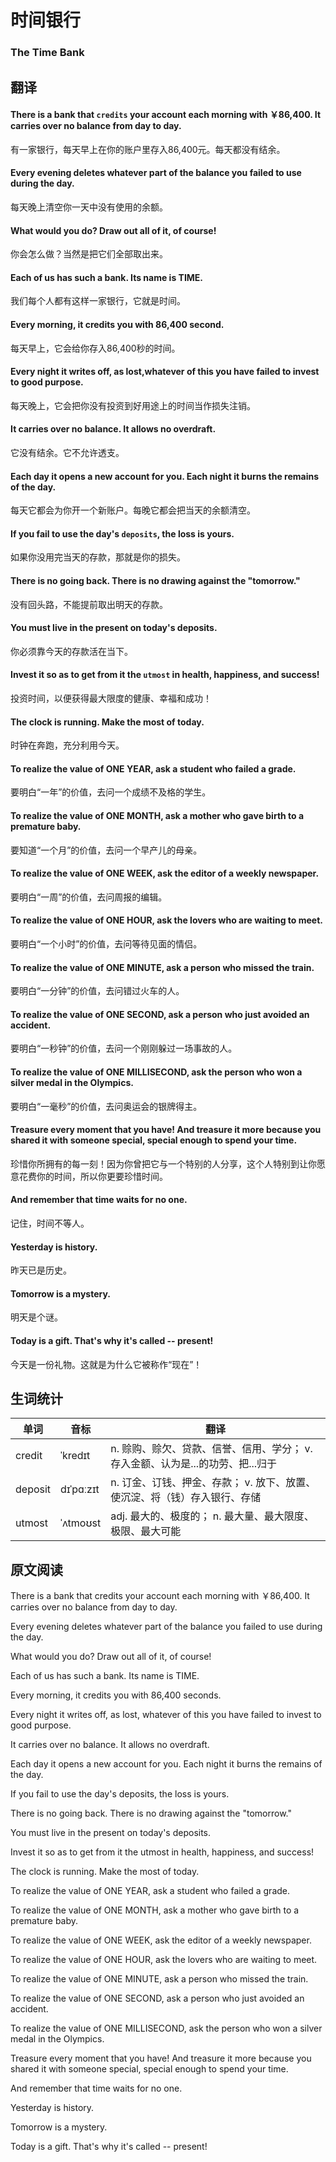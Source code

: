 # 时间银行
### The Time Bank

## 翻译
#### There is a bank that `credits` your account each morning with ￥86,400. It carries over no balance from day to day.
有一家银行，每天早上在你的账户里存入86,400元。每天都没有结余。
#### Every evening deletes whatever part of the balance you failed to use during the day.
每天晚上清空你一天中没有使用的余额。
#### What would you do? Draw out all of it, of course!
你会怎么做？当然是把它们全部取出来。
#### Each of us has such a bank. Its name is TIME.
我们每个人都有这样一家银行，它就是时间。
#### Every morning, it credits you with 86,400 second.
每天早上，它会给你存入86,400秒的时间。
#### Every night it writes off, as lost,whatever of this you have failed to invest to good purpose.
每天晚上，它会把你没有投资到好用途上的时间当作损失注销。
#### It carries over no balance. It allows no overdraft.
它没有结余。它不允许透支。
#### Each day it opens a new account for you. Each night it burns the remains of the day.
每天它都会为你开一个新账户。每晚它都会把当天的余额清空。
#### If you fail to use the day's `deposits`, the loss is yours.
如果你没用完当天的存款，那就是你的损失。
#### There is no going back. There is no drawing against the "tomorrow."
没有回头路，不能提前取出明天的存款。
#### You must live in the present on today's deposits.
你必须靠今天的存款活在当下。
#### Invest it so as to get from it the `utmost` in health, happiness, and success!
投资时间，以便获得最大限度的健康、幸福和成功！
#### The clock is running. Make the most of today.
时钟在奔跑，充分利用今天。
#### To realize the value of ONE YEAR, ask a student who failed a grade.
要明白“一年”的价值，去问一个成绩不及格的学生。
#### To realize the value of ONE MONTH, ask a mother who gave birth to a premature baby.
要知道“一个月”的价值，去问一个早产儿的母亲。
#### To realize the value of ONE WEEK, ask the editor of a weekly newspaper.
要明白“一周”的价值，去问周报的编辑。
#### To realize the value of ONE HOUR, ask the lovers who are waiting to meet.
要明白“一个小时”的价值，去问等待见面的情侣。
#### To realize the value of ONE MINUTE, ask a person who missed the train.
要明白“一分钟”的价值，去问错过火车的人。
#### To realize the value of ONE SECOND, ask a person who just avoided an accident.
要明白“一秒钟”的价值，去问一个刚刚躲过一场事故的人。
#### To realize the value of ONE MILLISECOND, ask the person who won a silver medal in the Olympics.
要明白“一毫秒”的价值，去问奥运会的银牌得主。
#### Treasure every moment that you have! And treasure it more because you shared it with someone special, special enough to spend your time.
珍惜你所拥有的每一刻！因为你曾把它与一个特别的人分享，这个人特别到让你愿意花费你的时间，所以你更要珍惜时间。
#### And remember that time waits for no one.
记住，时间不等人。
#### Yesterday is history.
昨天已是历史。
#### Tomorrow is a mystery.
明天是个谜。
#### Today is a gift. That's why it's called -- present!
今天是一份礼物。这就是为什么它被称作“现在”！

## 生词统计
| 单词 | 音标 | 翻译 |
| - | - | - |
| credit | ˈkredɪt | n. 赊购、赊欠、贷款、信誉、信用、学分； v. 存入金额、认为是...的功劳、把...归于 |
| deposit | dɪˈpɑːzɪt | n. 订金、订钱、押金、存款； v. 放下、放置、使沉淀、将（钱）存入银行、存储 |
| utmost | ˈʌtmoʊst | adj. 最大的、极度的； n. 最大量、最大限度、极限、最大可能 |

## 原文阅读

There is a bank that credits your account each morning with ￥86,400. It carries over no balance from day to day.

Every evening deletes whatever part of the balance you failed to use during the day.

What would you do? Draw out all of it, of course!

Each of us has such a bank. Its name is TIME.

Every morning, it credits you with 86,400 seconds.

Every night it writes off, as lost, whatever of this you have failed to invest to good purpose.

It carries over no balance. It allows no overdraft.

Each day it opens a new account for you. Each night it burns the remains of the day.

If you fail to use the day's deposits, the loss is yours.

There is no going back. There is no drawing against the "tomorrow."

You must live in the present on today's deposits.

Invest it so as to get from it the utmost in health, happiness, and success!

The clock is running. Make the most of today.

To realize the value of ONE YEAR, ask a student who failed a grade.

To realize the value of ONE MONTH, ask a mother who gave birth to a premature baby.

To realize the value of ONE WEEK, ask the editor of a weekly newspaper.

To realize the value of ONE HOUR, ask the lovers who are waiting to meet.

To realize the value of ONE MINUTE, ask a person who missed the train.

To realize the value of ONE SECOND, ask a person who just avoided an accident.

To realize the value of ONE MILLISECOND, ask the person who won a silver medal in the Olympics.

Treasure every moment that you have! And treasure it more because you shared it with someone special, special enough to spend your time.

And remember that time waits for no one.

Yesterday is history.

Tomorrow is a mystery.

Today is a gift. That's why it's called -- present!

<src-rtyAudio :src="'https://rtyxmd.gitee.io/rtyresources2019/2019-November/The%20Time%20Bank.mp3'"></src-rtyAudio>